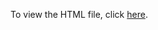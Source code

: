 To view the HTML file, click [here](https://ayeshairshad1337.github.io/EDARReport/EDA_Heart_Disease.html).
